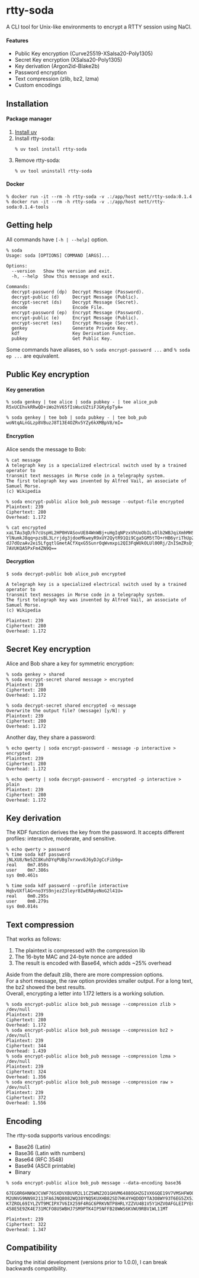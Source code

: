 # rtty-soda

A CLI tool for Unix-like environments to encrypt a RTTY session using NaCl.


#### Features

- Public Key encryption (Curve25519-XSalsa20-Poly1305)
- Secret Key encryption (XSalsa20-Poly1305)
- Key derivation (Argon2id-Blake2b)
- Password encryption
- Text compression (zlib, bz2, lzma)
- Custom encodings


## Installation
#### Package manager

1. [Install uv](https://docs.astral.sh/uv/getting-started/installation/)
2. Install rtty-soda:
   ```
   % uv tool install rtty-soda
   ```
3. Remove rtty-soda:
   ```
   % uv tool uninstall rtty-soda
   ```

#### Docker

```
% docker run -it --rm -h rtty-soda -v .:/app/host nett/rtty-soda:0.1.4
% docker run -it --rm -h rtty-soda -v .:/app/host nett/rtty-soda:0.1.4-tools
```


## Getting help

All commands have `[-h | --help]` option.

```
% soda
Usage: soda [OPTIONS] COMMAND [ARGS]...

Options:
  --version   Show the version and exit.
  -h, --help  Show this message and exit.

Commands:
  decrypt-password (dp)  Decrypt Message (Password).
  decrypt-public (d)     Decrypt Message (Public).
  decrypt-secret (ds)    Decrypt Message (Secret).
  encode                 Encode File.
  encrypt-password (ep)  Encrypt Message (Password).
  encrypt-public (e)     Encrypt Message (Public).
  encrypt-secret (es)    Encrypt Message (Secret).
  genkey                 Generate Private Key.
  kdf                    Key Derivation Function.
  pubkey                 Get Public Key.
```

Some commands have aliases, so `% soda encrypt-password ...` and `% soda ep ...`
are equivalent.


## Public Key encryption
#### Key generation

```
% soda genkey | tee alice | soda pubkey - | tee alice_pub
R5xUCEhvkRRwQD+iWo2hV65fIsWucUZtiFJGKy6pTyA=

% soda genkey | tee bob | soda pubkey - | tee bob_pub
woNtqALnGLzp8VBuzJ8T13E4OZRv5YZy6kXMBpV8/mI=
```

#### Encryption

Alice sends the message to Bob:

```
% cat message
A telegraph key is a specialized electrical switch used by a trained operator to
transmit text messages in Morse code in a telegraphy system.
The first telegraph key was invented by Alfred Vail, an associate of Samuel Morse.
(c) Wikipedia

% soda encrypt-public alice bob_pub message --output-file encrypted
Plaintext: 239
Ciphertext: 280
Overhead: 1.172

% cat encrypted
xaLTAu3qD/h7cUspHL2HP0HVASovUE84WnWBj+uHgIqNPzxVhUoObILvDlb2WBJqiXmhMHSXpdMBMSiewdXtU9m
YlNumkJ8qq+pzsBL3Lrrjdg3jdoeMkweyR9xUY2QytR91Qi9Cga5GM5tTO+rHB6yriThUp2XGEQ1Bap358AT8u/
dJ7dOzaAv2ei5LfgqtlGmetACfXqxG5SunrOqWvmxpi2QI3FqWUkOLUl00Rj/ZnISmZRsDjekKgJcknKit498cL
7AVUKQA5PxFm4ZN9Q==
```

#### Decryption

```
$ soda decrypt-public bob alice_pub encrypted

A telegraph key is a specialized electrical switch used by a trained operator to
transmit text messages in Morse code in a telegraphy system.
The first telegraph key was invented by Alfred Vail, an associate of Samuel Morse.
(c) Wikipedia

Plaintext: 239
Ciphertext: 280
Overhead: 1.172
```


## Secret Key encryption

Alice and Bob share a key for symmetric encryption:

```
% soda genkey > shared
% soda encrypt-secret shared message > encrypted
Plaintext: 239
Ciphertext: 280
Overhead: 1.172

% soda decrypt-secret shared encrypted -o message
Overwrite the output file? (message) [y/N]: y
Plaintext: 239
Ciphertext: 280
Overhead: 1.172
```

Another day, they share a password:

```
% echo qwerty | soda encrypt-password - message -p interactive > encrypted
Plaintext: 239
Ciphertext: 280
Overhead: 1.172

% echo qwerty | soda decrypt-password - encrypted -p interactive > plain
Plaintext: 239
Ciphertext: 280
Overhead: 1.172
```


## Key derivation

The KDF function derives the key from the password.
It accepts different profiles: interactive, moderate, and sensitive.

```
% echo qwerty > password
% time soda kdf password
jNLXU8/Ne5ZC8KuhDYqPUBg7xrxwv8J6yDJgCcFib9g=
real	0m7.850s
user	0m7.386s
sys	0m0.461s

% time soda kdf password --profile interactive
HqbvUXflAG+no3YS9njezZ3leyr8IwERAyeNoG2l41U=
real	0m0.295s
user	0m0.279s
sys	0m0.014s
```


## Text compression

That works as follows:
1. The plaintext is compressed with the compression lib
2. The 16-byte MAC and 24-byte nonce are added
3. The result is encoded with Base64, which adds ~25% overhead

Aside from the default zlib, there are more compression options. \
For a short message, the raw option provides smaller output.
For a long text, the bz2 showed the best results. \
Overall, encrypting a letter into 1.172 letters is a working solution.

```
% soda encrypt-public alice bob_pub message --compression zlib > /dev/null
Plaintext: 239
Ciphertext: 280
Overhead: 1.172
% soda encrypt-public alice bob_pub message --compression bz2 > /dev/null
Plaintext: 239
Ciphertext: 344
Overhead: 1.439
% soda encrypt-public alice bob_pub message --compression lzma > /dev/null
Plaintext: 239
Ciphertext: 324
Overhead: 1.356
% soda encrypt-public alice bob_pub message --compression raw > /dev/null
Plaintext: 239
Ciphertext: 372
Overhead: 1.556
```


## Encoding

The rtty-soda supports various encodings:

- Base26 (Latin)
- Base36 (Latin with numbers)
- Base64 (RFC 3548)
- Base94 (ASCII printable)
- Binary

```
% soda encrypt-public alice bob_pub message --data-encoding base36

67EG0R6HNKWJCVWF76SXDVXBUVR2L1CZ5WNZ2O1GHVM6488OGHZGIVX6GQE19V7VMSHFWOQD09GRIOOFSUXFRVG
M2UNVG9NN9X2113FA6JNQ8082WQ38YNQ5KUXHB82SD7HK4YHQDODYTA3O8WY93T6EG5ZX5JB9W1IETKC4D7TOHT
K7ZROL69IYLZVT9MCIPX7V6IX259F4RGC6PRKVNTP8HRLYZZVU4B1V5Y1HZV0AFGLEIPYECEKN7WC7ZL1YVTWJQ
458E5E9ZK4E731MCFO8USWBHJ7SM9PTK4IP5NFFB28WWS6KVWU9RBV1WL11MT

Plaintext: 239
Ciphertext: 322
Overhead: 1.347
```


## Compatibility

During the initial development (versions prior to 1.0.0),
I can break backwards compatibility.

